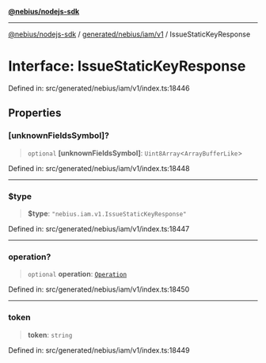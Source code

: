 [**@nebius/nodejs-sdk**](../../../../../README.md)

---

[@nebius/nodejs-sdk](../../../../../README.md) / [generated/nebius/iam/v1](../README.md) / IssueStaticKeyResponse

# Interface: IssueStaticKeyResponse

Defined in: src/generated/nebius/iam/v1/index.ts:18446

## Properties

### \[unknownFieldsSymbol\]?

> `optional` **\[unknownFieldsSymbol\]**: `Uint8Array`\<`ArrayBufferLike`\>

Defined in: src/generated/nebius/iam/v1/index.ts:18448

---

### $type

> **$type**: `"nebius.iam.v1.IssueStaticKeyResponse"`

Defined in: src/generated/nebius/iam/v1/index.ts:18447

---

### operation?

> `optional` **operation**: [`Operation`](../../../common/v1/interfaces/Operation.md)

Defined in: src/generated/nebius/iam/v1/index.ts:18450

---

### token

> **token**: `string`

Defined in: src/generated/nebius/iam/v1/index.ts:18449
